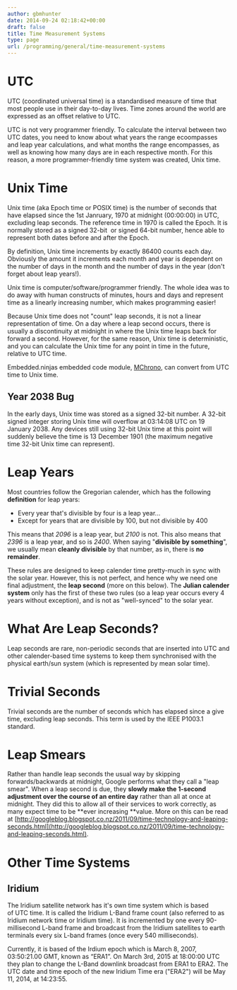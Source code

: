 ```yaml
---
author: gbmhunter
date: 2014-09-24 02:18:42+00:00
draft: false
title: Time Measurement Systems
type: page
url: /programming/general/time-measurement-systems
---
```


# UTC




UTC (coordinated universal time) is a standardised measure of time that most people use in their day-to-day lives. Time zones around the world are expressed as an offset relative to UTC.




UTC is not very programmer friendly. To calculate the interval between two UTC dates, you need to know about what years the range ecoompasses and leap year calculations, and what months the range encompasses, as well as knowing how many days are in each respective month. For this reason, a more programmer-friendly time system was created, Unix time.




# Unix Time




Unix time (aka Epoch time or POSIX time) is the number of seconds that have elapsed since the 1st Janruary, 1970 at midnight (00:00:00) in UTC, excluding leap seconds. The reference time in 1970 is called the Epoch. It is normally stored as a signed 32-bit  or signed 64-bit number, hence able to represent both dates before and after the Epoch.




By definition, Unix time increments by exactly 86400 counts each day. Obviously the amount it increments each month and year is dependent on the number of days in the month and the number of days in the year (don't forget about leap years!).




Unix time is computer/software/programmer friendly. The whole idea was to do away with human constructs of minutes, hours and days and represent time as a linearly increasing number, which makes programming easier!




Because Unix time does not "count" leap seconds, it is not a linear representation of time. On a day where a leap second occurs, there is usually a discontinuity at midnight in where the Unix time leaps back for forward a second. However, for the same reason, Unix time is deterministic, and you can calculate the Unix time for any point in time in the future, relative to UTC time.




Embedded.ninjas embedded code module, [MChrono](https://github.com/mbedded-ninja/MChrono), can convert from UTC time to Unix time.




## Year 2038 Bug




In the early days, Unix time was stored as a signed 32-bit number. A 32-bit signed integer storing Unix time will overflow at 03:14:08 UTC on 19 January 2038. Any devices still using 32-bit Unix time at this point will suddenly believe the time is 13 December 1901 (the maximum negative time 32-bit Unix time can represent).




# Leap Years




Most countries follow the Gregorian calender, which has the following **definition** for leap years:





  * Every year that's divisible by four is a leap year...
  * Except for years that are divisible by 100, but not divisible by 400



This means that _2096_ is a leap year, but _2100_ is not. This also means that _2396_ is a leap year, and so is _2400_. When saying "**divisible by something**", we usually mean **cleanly divisible** by that number, as in, there is **no remainder**. 




These rules are designed to keep calender time pretty-much in sync with the solar year. However, this is not perfect, and hence why we need one final adjustment, the **leap second** (more on this below). The **Julian calender system** only has the first of these two rules (so a leap year occurs every 4 years without exception), and is not as "well-synced" to the solar year.




# What Are Leap Seconds?




Leap seconds are rare, non-periodic seconds that are inserted into UTC and other calender-based time systems to keep them synchronised with the physical earth/sun system (which is represented by mean solar time).




# Trivial Seconds




Trivial seconds are the number of seconds which has elapsed since a give time, excluding leap seconds. This term is used by the IEEE P1003.1 standard.




# Leap Smears




Rather than handle leap seconds the usual way by skipping forwards/backwards at midnight, Google performs what they call a "leap smear". When a leap second is due, they **slowly make the 1-second adjustment over the course of an entire day** rather than all at once at midnight. They did this to allow all of their services to work correctly, as many expect time to be **ever increasing **value. More on this can be read at [http://googleblog.blogspot.co.nz/2011/09/time-technology-and-leaping-seconds.html](http://googleblog.blogspot.co.nz/2011/09/time-technology-and-leaping-seconds.html).




# Other Time Systems




## Iridium




The Iridium satellite network has it's own time system which is based of UTC time. It is called the Iridium L-Band frame count (also referred to as Iridium network time or Iridium time). It is incremented by one every 90-millisecond L-band frame and broadcast from the Iridium satellites to earth terminals every six L-band frames (once every 540 milliseconds). 




Currently, it is based of the Irdium epoch which is March 8, 2007, 03:50:21.00 GMT, known as “ERA1”. On March 3rd, 2015 at 18:00:00 UTC they plan to change the L-Band downlink broadcast from ERA1 to ERA2. The UTC date and time epoch of the new Iridium Time era ("ERA2") will be May 11, 2014, at 14:23:55.
